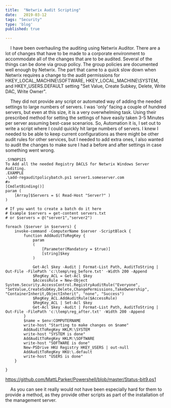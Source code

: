 ```yaml
---
title:  "Netwrix Audit Scripting"
date:   2019-03-12
tags: "Security"
type: 'blog'
published: true

---
```

&nbsp;&nbsp;&nbsp;&nbsp;I have been overhauling the auditing using Netwrix Auditor. There are a lot of changes that have to be made to a corporate environment to accommodate all of the changes that are to be audited. Several of the things can be done via group policy. The group policies are documented well enough by Netwrix. The part that came to a quick slow down when Netwrix requires a change to the audit permissions for HKEY_LOCAL_MACHINE\SOFTWARE, HKEY_LOCAL_MACHINE\SYSTEM, and HKEY_USERS\.DEFAULT setting "Set Value, Create Subkey, Delete, Write DAC, Write Owner". 

&nbsp;&nbsp;&nbsp;&nbsp;They did not provide any script or automated way of adding the needed settings to large numbers of servers. I was 'only' facing a couple of hundred servers, but even at this size, it is a very overwhelming task. Using their prescribed method for setting the settings of have easily taken 3-5 Minutes per server assuming best-case scenarios. So, Automation it is, I set out to write a script where I could quickly hit large numbers of servers. I knew I needed to be able to keep current configurations as there might be other audit rules for other services, but I needed to add extra ones, I also wanted to audit the changes to make sure I had a before and after settings in case something went wrong. 
```<#
.SYNOPSIS
To Add all the needed Registry DACLS for Netwrix Windows Server Auditing.
.EXAMPLE
.\add-regauditpolicybatch.ps1 server1.someserver.com
#>
[CmdletBinding()]
param (
    [Array]$Servers = $( Read-Host "Server?" )
)

# If you want to create a batch do it here
# Example $servers = get-content servers.txt 
# or $servers = @("server1","server2")

foreach ($server in $servers) {
    invoke-command -ComputerName $server -ScriptBlock {
        function AddAuditToRegKey {
            param
            (
                [Parameter(Mandatory = $true)]
                [string]$key
            )

            Get-Acl $key -Audit | Format-List Path, AuditToString | Out-File -FilePath 'c:\temp\reg_before.txt' -Width 200 -Append
            $RegKey_ACL = Get-Acl $key
            $AccessRule = New-Object System.Security.AccessControl.RegistryAuditRule("Everyone", "SetValue,CreateSubKey,Delete,ChangePermissions,TakeOwnership", "ContainerInherit,ObjectInherit", "none", "Success")
            $RegKey_ACL.AddAuditRule($AccessRule)
            $RegKey_ACL | Set-Acl $key
            Get-Acl $key -Audit | Format-List Path, AuditToString | Out-File -FilePath 'c:\temp\reg_after.txt' -Width 200 -Append
        }
        $name = $env:COMPUTERNAME
        write-host "Starting to make changes on $name"
        AddAuditToRegKey HKLM:\SYSTEM
        write-host "SYSTEM is done"
        AddAuditToRegKey HKLM:\SOFTWARE
        write-host "SOFTWARE is done"
        New-PSDrive HKU Registry HKEY_USERS | out-null
        AddAuditToRegKey HKU:\.default
        write-host "USERS is done"
    }

}
```
https://github.com/MattLParker/Powershell/blob/master/Status-bit9.ps1

&nbsp;&nbsp;&nbsp;&nbsp;As you can see it really would not have been especially hard for them to provide a method, as they provide other scripts as part of the installation of the management server.